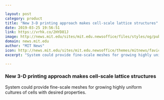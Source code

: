 ```yaml
---

layout: post
category: product
title: "New 3-D printing approach makes cell-scale lattice structures"
date: 2019-03-25 19:56:51
link: https://vrhk.co/2HYD81J
image: http://news.mit.edu/sites/mit.edu.newsoffice/files/styles/og/public/images/2019/MIT-Melt-Electrowriting.jpg
domain: news.mit.edu
author: "MIT News"
icon: http://news.mit.edu/sites/mit.edu.newsoffice/themes/mitnews/favicon.ico
excerpt: "System could provide fine-scale meshes for growing highly uniform cultures of cells with desired properties."

---
```


### New 3-D printing approach makes cell-scale lattice structures

System could provide fine-scale meshes for growing highly uniform cultures of cells with desired properties.